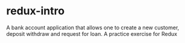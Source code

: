 # redux-intro
A bank account application that allows one to create a new customer, deposit withdraw and request for loan. A practice exercise for Redux
